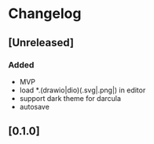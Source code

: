 <!-- Keep a Changelog guide -> https://keepachangelog.com -->

# Changelog

## [Unreleased]

### Added
-   MVP
-   load *.(drawio|dio)(.svg|.png|) in editor
-   support dark theme for darcula
-   autosave

## [0.1.0]
